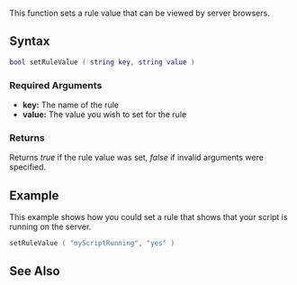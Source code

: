 This function sets a rule value that can be viewed by server browsers.

Syntax
------

``` lua
bool setRuleValue ( string key, string value )              
```

### Required Arguments

-   **key:** The name of the rule
-   **value:** The value you wish to set for the rule

### Returns

Returns *true* if the rule value was set, *false* if invalid arguments were specified.

Example
-------

This example shows how you could set a rule that shows that your script is running on the server.

``` lua
setRuleValue ( "myScriptRunning", "yes" )
```

See Also
--------
